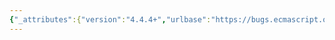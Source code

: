 ```yaml
---
{"_attributes":{"version":"4.4.4+","urlbase":"https://bugs.ecmascript.org/","maintainer":"dherman@mozilla.com"},"bug":{"bug_id":2721,"creation_ts":"2014-04-24 05:27:00 -0700","short_desc":"9.4.4.2, 9.4.4.3, 9.4.4.4, 9.4.4.5: Compare isMapped variable to `true/false`, not `undefined`","delta_ts":"2014-07-18 14:19:27 -0700","product":"Draft for 6th Edition","component":"technical issue","version":"Rev 23: April 5, 2014 Draft","rep_platform":"All","op_sys":"All","bug_status":"RESOLVED","resolution":"FIXED","priority":"Normal","bug_severity":"normal","everconfirmed":true,"reporter":{"uid":"andrebargull","name":"André Bargull"},"assigned_to":{"uid":"allen","name":"Allen Wirfs-Brock"},"long_desc":[{"commentid":7897,"comment_count":0,"who":{"uid":"andrebargull","name":"André Bargull"},"bug_when":"2014-04-24 05:27:38 -0700","thetext":"9.4.4.2 [[DefineOwnProperty]] (P, Desc), step 6\n9.4.4.3 [[Get]] (P, Receiver), step 5\n9.4.4.4 [[Set]] ( P, V, Receiver), step 5\n9.4.4.5 [[Delete]] (P), step 5\n\n`isMapped` is a boolean-typed value, so it needs to be compared to `true/false`, not `undefined`."},{"commentid":9212,"comment_count":1,"who":{"uid":"allen","name":"Allen Wirfs-Brock"},"bug_when":"2014-07-15 16:27:16 -0700","thetext":"fixed in rev26 editor's draft"},{"commentid":9267,"comment_count":2,"who":{"uid":"allen","name":"Allen Wirfs-Brock"},"bug_when":"2014-07-18 14:19:27 -0700","thetext":"in rev26"}]}}
---
```

